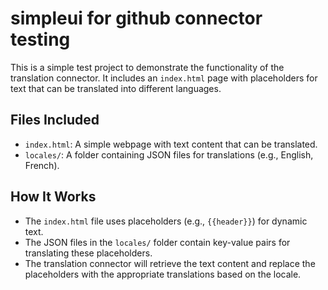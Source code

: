 # simpleui for github connector testing

This is a simple test project to demonstrate the functionality of the translation connector. It includes an `index.html` page with placeholders for text that can be translated into different languages.

## Files Included

- `index.html`: A simple webpage with text content that can be translated.
- `locales/`: A folder containing JSON files for translations (e.g., English, French).

## How It Works

- The `index.html` file uses placeholders (e.g., `{{header}}`) for dynamic text.
- The JSON files in the `locales/` folder contain key-value pairs for translating these placeholders.
- The translation connector will retrieve the text content and replace the placeholders with the appropriate translations based on the locale.
